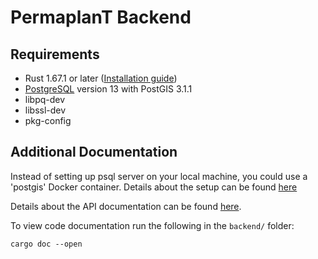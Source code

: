 # PermaplanT Backend

## Requirements

- Rust 1.67.1 or later ([Installation guide](../development_setup.md))
- [PostgreSQL](https://www.postgresql.org/download/) version 13 with PostGIS 3.1.1
- libpq-dev
- libssl-dev
- pkg-config

## Additional Documentation

Instead of setting up psql server on your local machine, you could use a 'postgis' Docker container. Details about the setup can be found [here](/setups/postgis/)


Details about the API documentation can be found [here](03api_documentation.md).

To view code documentation run the following in the `backend/` folder:

```shell
cargo doc --open
```
